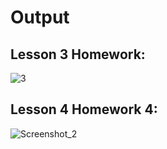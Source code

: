 # Output

## Lesson 3 Homework:
![3](https://user-images.githubusercontent.com/50531805/116782048-9615fa00-aa8f-11eb-8b70-355910c45eeb.png)

## Lesson 4 Homework 4:
![Screenshot_2](https://user-images.githubusercontent.com/50531805/117164260-1f4d6980-adcd-11eb-9f3a-130aed66c667.png)


